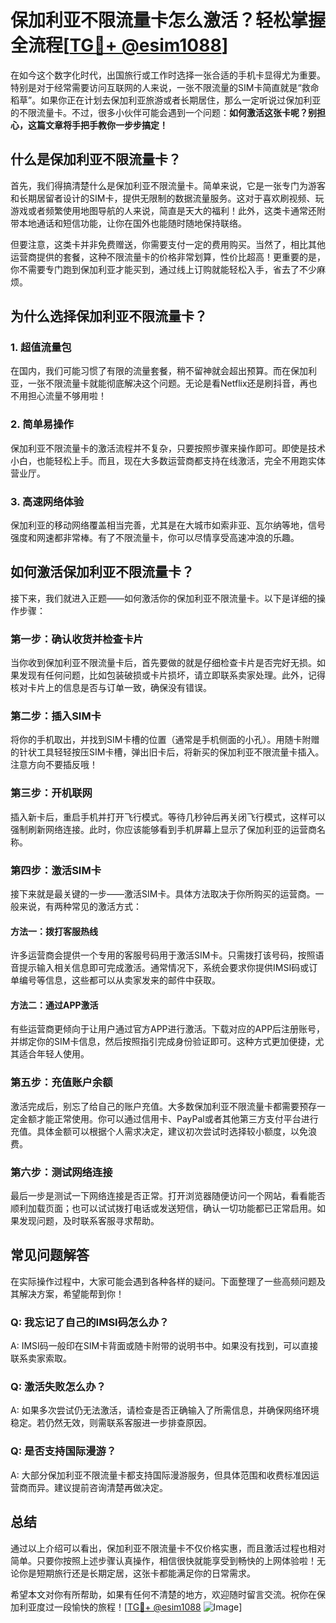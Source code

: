 # 保加利亚不限流量卡怎么激活？轻松掌握全流程[[TG💪+ @esim1088](https://t.me/s/esim1088)]

在如今这个数字化时代，出国旅行或工作时选择一张合适的手机卡显得尤为重要。特别是对于经常需要访问互联网的人来说，一张不限流量的SIM卡简直就是“救命稻草”。如果你正在计划去保加利亚旅游或者长期居住，那么一定听说过保加利亚的不限流量卡。不过，很多小伙伴可能会遇到一个问题：**如何激活这张卡呢？别担心，这篇文章将手把手教你一步步搞定！**

## 什么是保加利亚不限流量卡？

首先，我们得搞清楚什么是保加利亚不限流量卡。简单来说，它是一张专门为游客和长期居留者设计的SIM卡，提供无限制的数据流量服务。这对于喜欢刷视频、玩游戏或者频繁使用地图导航的人来说，简直是天大的福利！此外，这类卡通常还附带本地通话和短信功能，让你在国外也能随时随地保持联络。

但要注意，这类卡并非免费赠送，你需要支付一定的费用购买。当然了，相比其他运营商提供的套餐，这种不限流量卡的价格非常划算，性价比超高！更重要的是，你不需要专门跑到保加利亚才能买到，通过线上订购就能轻松入手，省去了不少麻烦。

## 为什么选择保加利亚不限流量卡？

### 1. 超值流量包
在国内，我们可能习惯了有限的流量套餐，稍不留神就会超出预算。而在保加利亚，一张不限流量卡就能彻底解决这个问题。无论是看Netflix还是刷抖音，再也不用担心流量不够用啦！

### 2. 简单易操作
保加利亚不限流量卡的激活流程并不复杂，只要按照步骤来操作即可。即使是技术小白，也能轻松上手。而且，现在大多数运营商都支持在线激活，完全不用跑实体营业厅。

### 3. 高速网络体验
保加利亚的移动网络覆盖相当完善，尤其是在大城市如索非亚、瓦尔纳等地，信号强度和网速都非常棒。有了不限流量卡，你可以尽情享受高速冲浪的乐趣。

## 如何激活保加利亚不限流量卡？

接下来，我们就进入正题——如何激活你的保加利亚不限流量卡。以下是详细的操作步骤：

### 第一步：确认收货并检查卡片
当你收到保加利亚不限流量卡后，首先要做的就是仔细检查卡片是否完好无损。如果发现有任何问题，比如包装破损或卡片损坏，请立即联系卖家处理。此外，记得核对卡片上的信息是否与订单一致，确保没有错误。

### 第二步：插入SIM卡
将你的手机取出，并找到SIM卡槽的位置（通常是手机侧面的小孔）。用随卡附赠的针状工具轻轻按压SIM卡槽，弹出旧卡后，将新买的保加利亚不限流量卡插入。注意方向不要插反哦！

### 第三步：开机联网
插入新卡后，重启手机并打开飞行模式。等待几秒钟后再关闭飞行模式，这样可以强制刷新网络连接。此时，你应该能够看到手机屏幕上显示了保加利亚的运营商名称。

### 第四步：激活SIM卡
接下来就是最关键的一步——激活SIM卡。具体方法取决于你所购买的运营商。一般来说，有两种常见的激活方式：

#### 方法一：拨打客服热线
许多运营商会提供一个专用的客服号码用于激活SIM卡。只需拨打该号码，按照语音提示输入相关信息即可完成激活。通常情况下，系统会要求你提供IMSI码或订单编号等信息，这些都可以从卖家发来的邮件中获取。

#### 方法二：通过APP激活
有些运营商更倾向于让用户通过官方APP进行激活。下载对应的APP后注册账号，并绑定你的SIM卡信息，然后按照指引完成身份验证即可。这种方式更加便捷，尤其适合年轻人使用。

### 第五步：充值账户余额
激活完成后，别忘了给自己的账户充值。大多数保加利亚不限流量卡都需要预存一定金额才能正常使用。你可以通过信用卡、PayPal或者其他第三方支付平台进行充值。具体金额可以根据个人需求决定，建议初次尝试时选择较小额度，以免浪费。

### 第六步：测试网络连接
最后一步是测试一下网络连接是否正常。打开浏览器随便访问一个网站，看看能否顺利加载页面；也可以试试拨打电话或发送短信，确认一切功能都已正常启用。如果发现问题，及时联系客服寻求帮助。

## 常见问题解答

在实际操作过程中，大家可能会遇到各种各样的疑问。下面整理了一些高频问题及其解决方案，希望能帮到你！

### Q: 我忘记了自己的IMSI码怎么办？
A: IMSI码一般印在SIM卡背面或随卡附带的说明书中。如果没有找到，可以直接联系卖家索取。

### Q: 激活失败怎么办？
A: 如果多次尝试仍无法激活，请检查是否正确输入了所需信息，并确保网络环境稳定。若仍然无效，则需联系客服进一步排查原因。

### Q: 是否支持国际漫游？
A: 大部分保加利亚不限流量卡都支持国际漫游服务，但具体范围和收费标准因运营商而异。建议提前咨询清楚再做决定。

## 总结

通过以上介绍可以看出，保加利亚不限流量卡不仅价格实惠，而且激活过程也相对简单。只要你按照上述步骤认真操作，相信很快就能享受到畅快的上网体验啦！无论你是短期旅行还是长期定居，这张卡都能满足你的日常需求。

希望本文对你有所帮助，如果有任何不清楚的地方，欢迎随时留言交流。祝你在保加利亚度过一段愉快的旅程！[[TG💪+ @esim1088](https://t.me/s/esim1088) ![Image](https://i.postimg.cc/4NQfJmqS/Snipaste-2025-05-13-00-14-12.png)]